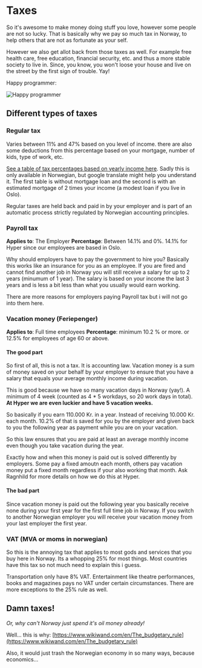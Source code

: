 # Taxes

So it's awesome to make money doing stuff you love, however some people are
not so lucky. That is basically why we pay so much tax in Norway,
to help others that are not as fortunate as your self.

However we also get allot back from those taxes as well. For example
free health care, free education, financial security, etc. and thus
a more stable society to live in. Since, you know, you won't loose your
house and live on the street by the first sign of trouble. Yay!

Happy programmer:

![Happy programmer](http://www.rdegges.com/images/2012/programming.gif)

## Different types of taxes

### Regular tax

Varies between 11% and 47% based on you level of income. there are also
some deductions from this percentage based on your mortgage, number of
kids, type of work, etc.

[See a table of tax percentages based on yearly income here](http://www.smartepenger.no/skatt/103-skatt/653-skatteprosenter-pa-lonnsinntekt).
Sadly this is only available in Norwegian, but google
translate might help you understand it. The first table is without
mortgage loan and the second is with an estimated mortgage of 2 times
your income (a modest loan if you live in Oslo).

Regular taxes are held back and paid in by your employer and is part of
an automatic process strictly regulated by Norwegian accounting principles.

### Payroll tax

**Applies to**: The Employer
**Percentage**: Between 14.1% and 0%. 14.1% for Hyper since our
employees are based in Oslo.

Why should employers have to pay the government to hire you? Basically
this works like an insurance for you as an employee. If you are fired
and cannot find another job in Norway you will still receive a salary for
up to 2 years (minumum of 1 year). The salary is based on your income
the last 3 years and is less a bit less than what you usually would
earn working.

There are more reasons for employers paying Payroll tax but i will not
go into them here.

### Vacation money (Feriepenger)

**Applies to**: Full time employees
**Percentage**: minimum 10.2 % or more. or 12.5% for employees
of age 60 or above.

#### The good part

So first of all, this is not a tax. It is accounting law. Vacation money
is a sum of money saved on your behalf by your employer to ensure that you
have a salary that equals your average monthly income during vacation.

This is good because we have so many vacation days in Norway (yay!).
A minimum of 4 week (counted as 4 * 5 workdays, so 20 work days in total).
**At Hyper we are even luckier and have 5 vacation weeks.**

So basically if you earn 110.000 Kr. in a year. Instead of receiving
10.000 Kr. each month. 10.2% of that is saved for you by the employer
and given back to you the following year as payment while you
are on your vacation.

So this law ensures that you are paid at least an average monthly income
even though you take vacation during the year.

Exactly how and when this money is paid out is solved differently
by employers. Some pay a fixed amoutn each month, others pay vacation
money put a fixed month regardless if your also working that month.
Ask Ragnhild for more details on how we do this at Hyper.

#### The bad part

Since vacation money is paid out the following year you basically
receive none during your first year for the first full time job in Norway.
If you switch to another Norwegian employer you will receive your vacation
money from your last employer the first year.

### VAT (MVA or moms in norwegian)

So this is the annoying tax that applies to most gods and services that
you buy here in Norway. Its a whopping 25% for most things. Most
countries have this tax so not much need to explain this i guess.

Transportation only have 8% VAT. Entertainment like theatre
performances, books and magazines pays no VAT under certain circumstances.
There are more exceptions to the 25% rule as well.

## Damn taxes!

*Or, why can't Norway just spend it's oil money already!*

Well... this is why: [https://www.wikiwand.com/en/The_budgetary_rule](https://www.wikiwand.com/en/The_budgetary_rule)

Also, it would just trash the Norwegian economy in so many ways,
because economics...
